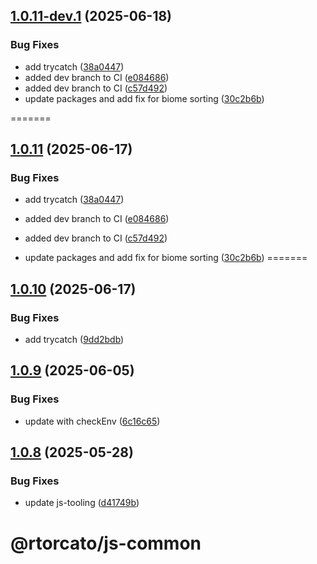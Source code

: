 
## [1.0.11-dev.1](https://gitlab.com/rtorcato/js-common/compare/v1.0.10...v1.0.11-dev.1) (2025-06-18)


### Bug Fixes

* add trycatch ([38a0447](https://gitlab.com/rtorcato/js-common/commit/38a0447ed176c64244c792e2ef2351e7f0821b07))
* added dev branch to CI ([e084686](https://gitlab.com/rtorcato/js-common/commit/e0846860a22f72f7f43c0da697b75653d3f0dc6b))
* added dev branch to CI ([c57d492](https://gitlab.com/rtorcato/js-common/commit/c57d49232b510ffbf4210de85b162162ee63cf4c))
* update packages and add fix for biome sorting ([30c2b6b](https://gitlab.com/rtorcato/js-common/commit/30c2b6bcf09632e5e5e804da3cbaab67e5ba7a23))

=======

## [1.0.11](https://gitlab.com/rtorcato/js-common/compare/v1.0.10...v1.0.11) (2025-06-17)


### Bug Fixes

* add trycatch ([38a0447](https://gitlab.com/rtorcato/js-common/commit/38a0447ed176c64244c792e2ef2351e7f0821b07))

* added dev branch to CI ([e084686](https://gitlab.com/rtorcato/js-common/commit/e0846860a22f72f7f43c0da697b75653d3f0dc6b))
* added dev branch to CI ([c57d492](https://gitlab.com/rtorcato/js-common/commit/c57d49232b510ffbf4210de85b162162ee63cf4c))
* update packages and add fix for biome sorting ([30c2b6b](https://gitlab.com/rtorcato/js-common/commit/30c2b6bcf09632e5e5e804da3cbaab67e5ba7a23))
=======


## [1.0.10](https://gitlab.com/rtorcato/js-common/compare/v1.0.9...v1.0.10) (2025-06-17)


### Bug Fixes

* add trycatch ([9dd2bdb](https://gitlab.com/rtorcato/js-common/commit/9dd2bdbf3aafb51e73ff64c1212c8a54d8697d35))

## [1.0.9](https://gitlab.com/rtorcato/js-common/compare/v1.0.8...v1.0.9) (2025-06-05)


### Bug Fixes

* update with checkEnv ([6c16c65](https://gitlab.com/rtorcato/js-common/commit/6c16c65a97b6b972d24e11afd2d633cb6a3394e9))

## [1.0.8](https://gitlab.com/rtorcato/js-common/compare/v1.0.7...v1.0.8) (2025-05-28)


### Bug Fixes

* update js-tooling ([d41749b](https://gitlab.com/rtorcato/js-common/commit/d41749b82a0ed24a6cb2917c6df49c325d16c3e2))

# @rtorcato/js-common
